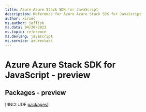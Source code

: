 ```yaml
---
title: Azure Azure Stack SDK for JavaScript
description: Reference for Azure Azure Stack SDK for JavaScript
author: xirzec
ms.author: jeffish
ms.data: 04/20/2023
ms.topic: reference
ms.devlang: javascript
ms.service: azurestack
---
```

# Azure Azure Stack SDK for JavaScript - preview
## Packages - preview
[!INCLUDE [packages](azure-stack-index.md)]